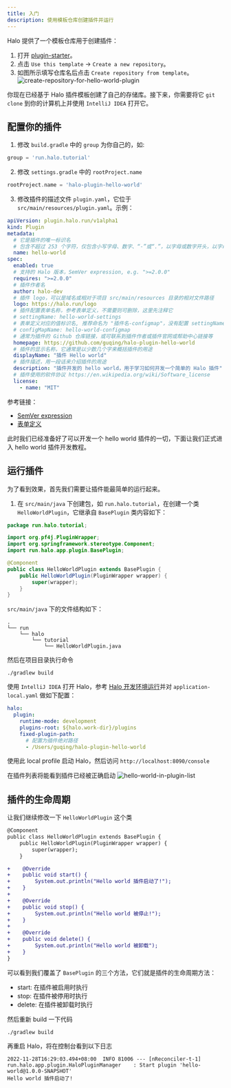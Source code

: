 ```yaml
---
title: 入门
description: 使用模板仓库创建插件并运行
---
```


Halo 提供了一个模板仓库用于创建插件：

1. 打开 [plugin-starter](https://github.com/halo-dev/plugin-starter)。
2. 点击 `Use this template` -> `Create a new repository`。
3. 如图所示填写仓库名后点击 `Create repository from template`。
![create-repository-for-hello-world-plugin](/img/create-repository-for-hello-world-plugin.png)

你现在已经基于 Halo 插件模板创建了自己的存储库。接下来，你需要将它 `git clone` 到你的计算机上并使用 `IntelliJ IDEA` 打开它。

## 配置你的插件

1. 修改 `build.gradle` 中的 `group` 为你自己的，如:

  ```groovy
  group = 'run.halo.tutorial'
  ```

2. 修改 `settings.gradle` 中的 `rootProject.name`

  ```groovy
  rootProject.name = 'halo-plugin-hello-world'
  ```

3. 修改插件的描述文件 `plugin.yaml`，它位于 `src/main/resources/plugin.yaml`。示例：

  ```yaml
  apiVersion: plugin.halo.run/v1alpha1
  kind: Plugin
  metadata:
    # 它是插件的唯一标识名
    # 包含不超过 253 个字符，仅包含小写字母、数字、“-”或“.”，以字母或数字开头，以字母或数字结尾
    name: hello-world
  spec:
    enabled: true
    # 支持的 Halo 版本，SemVer expression, e.g. ">=2.0.0"
    requires: ">=2.0.0"
    # 插件作者名
    author: halo-dev
    # 插件 logo，可以是域名或相对于项目 src/main/resources 目录的相对文件路径
    logo: https://halo.run/logo
    # 插件配置表单名称，参考表单定义，不需要则可删除，这里先注释它
    # settingName: hello-world-settings
    # 表单定义对应的值标识名, 推荐命名为 "插件名-configmap"，没有配置 settingName 则可删除此项
    # configMapName: hello-world-configmap
    # 通常为插件的 Github 仓库链接，或可联系到插件作者或插件官网或帮助中心链接等
    homepage: https://github.com/guqing/halo-plugin-hello-world
    # 插件的显示名称，它通常是以少数几个字来概括插件的用途
    displayName: "插件 Hello world"
    # 插件描述，用一段话来介绍插件的用途
    description: "插件开发的 hello world，用于学习如何开发一个简单的 Halo 插件"
    # 插件使用的软件协议 https://en.wikipedia.org/wiki/Software_license
    license:
      - name: "MIT"
  ```

参考链接：

- [SemVer expression](https://github.com/zafarkhaja/jsemver#semver-expressions-api-ranges)
- [表单定义](../form-schema.md)

此时我们已经准备好了可以开发一个 hello world 插件的一切，下面让我们正式进入 hello world 插件开发教程。

## 运行插件

为了看到效果，首先我们需要让插件能最简单的运行起来。

1. 在 `src/main/java` 下创建包，如 `run.halo.tutorial`，在创建一个类 `HelloWorldPlugin`，它继承自 `BasePlugin` 类内容如下：

```java
package run.halo.tutorial;

import org.pf4j.PluginWrapper;
import org.springframework.stereotype.Component;
import run.halo.app.plugin.BasePlugin;

@Component
public class HelloWorldPlugin extends BasePlugin {
    public HelloWorldPlugin(PluginWrapper wrapper) {
        super(wrapper);
    }
}
```

`src/main/java` 下的文件结构如下：

```text
.
└── run
    └── halo
        └── tutorial
            └── HelloWorldPlugin.java
```

然后在项目目录执行命令

```shell
./gradlew build 
```

使用 `IntelliJ IDEA` 打开 Halo，参考 [Halo 开发环境运行](../core/run.md)并对 `application-local.yaml` 做如下配置：

```yaml
halo:
  plugin:
    runtime-mode: development
    plugins-root: ${halo.work-dir}/plugins
    fixed-plugin-path:
      # 配置为插件绝对路径
      - /Users/guqing/halo-plugin-hello-world
```

使用此 local profile 启动 Halo，然后访问 `http://localhost:8090/console`

在插件列表将能看到插件已经被正确启动
![hello-world-in-plugin-list](/img/hello-world-plugin-list.png)

## 插件的生命周期

让我们继续修改一下 `HelloWorldPlugin` 这个类

```diff
@Component
public class HelloWorldPlugin extends BasePlugin {
    public HelloWorldPlugin(PluginWrapper wrapper) {
        super(wrapper);
    }

+    @Override
+    public void start() {
+        System.out.println("Hello world 插件启动了!");
+    }
+
+    @Override
+    public void stop() {
+        System.out.println("Hello world 被停止!");
+    }
+
+    @Override
+    public void delete() {
+        System.out.println("Hello world 被卸载");
+    }
}
```

可以看到我们覆盖了 `BasePlugin` 的三个方法，它们就是插件的生命周期方法：

- start: 在插件被启用时执行
- stop: 在插件被停用时执行
- delete: 在插件被卸载时执行

然后重新 build 一下代码

```shell
./gradlew build 
```

再重启 Halo，将在控制台看到以下日志

```text
2022-11-28T16:29:03.494+08:00  INFO 81006 --- [nReconciler-t-1] run.halo.app.plugin.HaloPluginManager    : Start plugin 'hello-world@1.0.0-SNAPSHOT'
Hello world 插件启动了!
```

